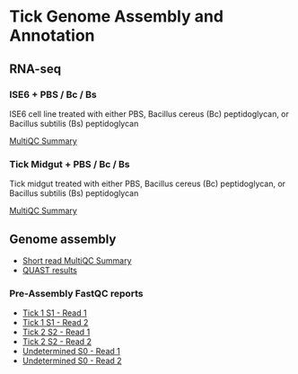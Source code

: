 # Tick Genome Assembly and Annotation

## RNA-seq

### ISE6 + PBS / Bc / Bs

ISE6 cell line treated with either PBS, Bacillus cereus (Bc) peptidoglycan, or Bacillus subtilis (Bs) peptidoglycan

[MultiQC Summary](ise6_treated_pbs_bc_bs/multiqc_report.html)

### Tick Midgut + PBS / Bc / Bs

Tick midgut treated with either PBS, Bacillus cereus (Bc) peptidoglycan, or Bacillus subtilis (Bs) peptidoglycan

[MultiQC Summary](midgut_treated_pbs_bc_bs/multiqc_report.html)


## Genome assembly

- [Short read MultiQC Summary](multiqc_report.html)
- [QUAST results](http://tick-genome.s3-website-us-west-2.amazonaws.com/)

### Pre-Assembly FastQC reports

- [Tick 1 S1 - Read 1](pre-assembly_quality_control/reports/tick_1_S1_R1_fastqc.html)
- [Tick 1 S1 - Read 2](pre-assembly_quality_control/reports/tick_1_S1_R2_fastqc.html)
- [Tick 2 S2 - Read 1](pre-assembly_quality_control/reports/tick_2_S2_R1_fastqc.html)
- [Tick 2 S2 - Read 2](pre-assembly_quality_control/reports/tick_2_S2_R2_fastqc.html)
- [Undetermined S0 - Read 1](pre-assembly_quality_control/reports/Undetermined_S0_R1_fastqc.html)
- [Undetermined S0 - Read 2](pre-assembly_quality_control/reports/Undetermined_S0_R2_fastqc.html)
